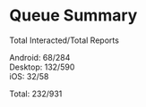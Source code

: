 # Queue Summary

Total Interacted/Total Reports

Android: 68/284  
Desktop: 132/590  
iOS: 32/58

Total: 232/931
